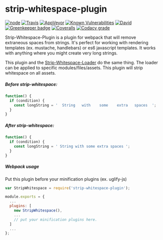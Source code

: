 # strip-whitespace-plugin

[![node](https://img.shields.io/node/v/strip-whitespace-plugin.svg)](https://www.npmjs.com/package/strip-whitespace-plugin)
[![Travis](https://img.shields.io/travis/markis/strip-whitespace-plugin.svg)](https://travis-ci.org/markis/strip-whitespace-plugin)
[![AppVeyor](https://img.shields.io/appveyor/ci/markis/strip-whitespace-plugin.svg)](https://ci.appveyor.com/project/markis/strip-whitespace-plugin)
[![Known Vulnerabilities](https://snyk.io/test/github/markis/strip-whitespace-plugin/badge.svg)](https://snyk.io/test/github/markis/strip-whitespace-plugin)
[![David](https://img.shields.io/david/markis/strip-whitespace-plugin.svg)](https://david-dm.org/markis/strip-whitespace-plugin)
[![Greenkeeper badge](https://badges.greenkeeper.io/markis/strip-whitespace-plugin.svg)](https://greenkeeper.io/)
[![Coveralls](https://img.shields.io/coveralls/markis/strip-whitespace-plugin.svg)](https://coveralls.io/github/markis/strip-whitespace-plugin)
[![Codacy grade](https://img.shields.io/codacy/grade/56982b9998354357beea778664fb2cfe.svg)](https://www.codacy.com/app/markis/strip-whitespace-plugin)

Strip-Whitespace-Plugin is a plugin for webpack that will remove extraneous spaces from strings. It's perfect for working with rendering templates (ex. mustache, handlebars) or es6 javascript templates. It works with anything where you might create very long strings.

This plugin and the [Strip-Whitespace-Loader](https://npm.im/strip-whitespace-loader) do the same thing. The loader can be applied to specific modules/files/assets. This plugin will strip whitespace on all assets.

##### Before strip-whitespace:
``` javascript
function() {
  if (condition) {
    const longString = '  String   with    some    extra   spaces  ';
  }
}
```

##### After strip-whitespace:
``` javascript
function() {
  if (condition) {
    const longString = ' String with some extra spaces ';
  }
}
```

##### Webpack usage

Put this plugin before your minification plugins (ex. uglify-js)

``` javascript
var StripWhitespace = require('strip-whitespace-plugin');

module.exports = {
  ...
  plugins: [
    new StripWhitespace(),
    ...
    // put your minification plugins here.
  ]
  ...
};

```
